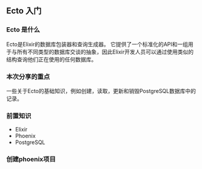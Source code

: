 ## Ecto 入门

### Ecto 是什么
  Ecto是Elixir的数据库包装器和查询生成器。 它提供了一个标准化的API和一组用于与所有不同类型的数据库交谈的抽象，因此Elixir开发人员可以通过使用类似的结构查询他们正在使用的任何数据库。
  
### 本次分享的重点
 一些关于Ecto的基础知识，例如创建，读取，更新和销毁PostgreSQL数据库中的记录。
    
### 前置知识
  - Elixir
  - Phoenix
  - PostgreSQL

### 创建phoenix项目

